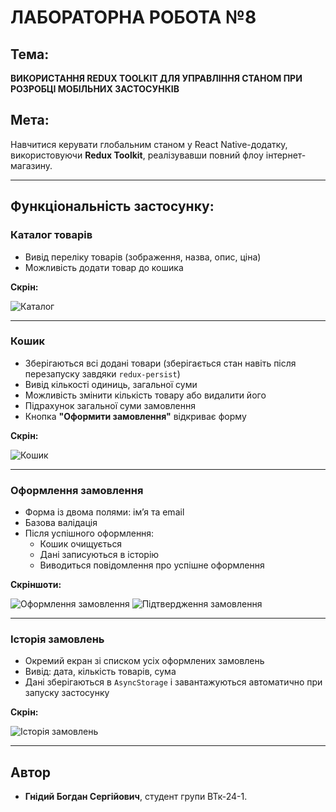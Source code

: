 # ЛАБОРАТОРНА РОБОТА №8

## Тема:
**ВИКОРИСТАННЯ REDUX TOOLKIT ДЛЯ УПРАВЛІННЯ СТАНОМ ПРИ РОЗРОБЦІ МОБІЛЬНИХ ЗАСТОСУНКІВ**

## Мета:
Навчитися керувати глобальним станом у React Native-додатку, використовуючи **Redux Toolkit**, реалізувавши повний флоу інтернет-магазину.

---

## Функціональність застосунку:

### Каталог товарів

- Вивід переліку товарів (зображення, назва, опис, ціна)
- Можливість додати товар до кошика

**Скрін:**

![Каталог](screenshots/foto1.png)

---

### Кошик

- Зберігаються всі додані товари (зберігається стан навіть після перезапуску завдяки `redux-persist`)
- Вивід кількості одиниць, загальної суми
- Можливість змінити кількість товару або видалити його
- Підрахунок загальної суми замовлення
- Кнопка **"Оформити замовлення"** відкриває форму

**Скрін:**

![Кошик](screenshots/foto2.png)

---

### Оформлення замовлення

- Форма із двома полями: ім’я та email
- Базова валідація
- Після успішного оформлення:
  - Кошик очищується
  - Дані записуються в історію
  - Виводиться повідомлення про успішне оформлення

**Скріншоти:**

![Оформлення замовлення](screenshots/foto3.png)
![Підтвердження замовлення](screenshots/foto4.png)

---

### Історія замовлень

- Окремий екран зі списком усіх оформлених замовлень
- Вивід: дата, кількість товарів, сума
- Дані зберігаються в `AsyncStorage` і завантажуються автоматично при запуску застосунку

**Скрін:**

![Історія замовлень](screenshots/foto5.png)

---
## Автор

- **Гнідий Богдан Сергійович**, студент групи ВТк-24-1.